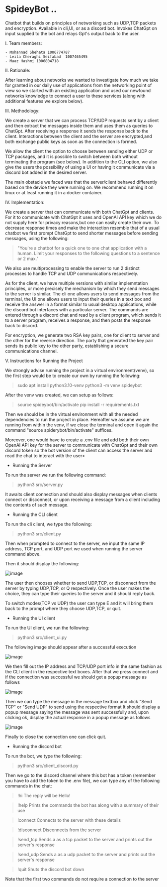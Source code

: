 # SpideyBot ..
Chatbot that builds on principles of networking such as UDP,TCP packets and encryption. Available in cli,UI, or as a discord bot.
Invokes ChatGpt on input supplied to the bot and relays Gpt's output back to the user.

I. Team members:

	- Mohannad Shehata 1006774787
	- Leila Cheraghi Seifabad  1007465495
 	- Maaz Hashmi 1006804718

II. Rationale:

After learning about networks we wanted to investigate how much we take for granted in our daily use of applications 
from the networking point of view so we started with an existing application and used our newfound networks 
knowledge to connect a user to these services (along with additional features we explore below).

III. Methodology:

We create a server that we can process TCP/UDP requests sent by a client and then extract the messages inside them
and uses them as queries to ChatGpt. After receiving a response it sends the response back to the client. Interactions
between the client and the server are encrypted,and both exchange public keys as soon as the connection is formed.

We allow the client the option to choose between sending either UDP or TCP packages, and it is possible to switch between
both without terminating the program (see below). In addition to the CLI option, we also give the users the possibility of 
using a UI or having it communicate via a discord bot added in the desired server.

The main obstacle we faced was that the server/client behaved differently based on the device they were running on. 
We recommend running it on linux or at least running it in a docker container.

IV. Implementation:

We create a server that can communicate with both ChatGpt and clients. For it to communicate with ChatGpt it uses 
and OpenAI API key which we do not supply here for privacy reasons,but one can easily create their own. To decrease response times 
and make the interaction resemble that of a usual chatbot we first prompt ChatGpt to send shorter messages before sending messages, using
the following:

> "You're a chatbot for a quick one to one chat application with a human. Limit your responses to the following questions to a sentence or 2 max."

We also use multiprocessing to enable the server to run 2 distinct processes to handle TCP and UDP communications respectively.

As for the client, we have multiple versions with similar implemntation principles, or more precisely the mechanism by which they send messages
to the server is similar. The cli one allows users to send messages from the terminal, the UI one allows users to input their queries in a text box
and receive the answer in a format similar to usual desktop applications, while the discord bot interfaces with a particular server. The commands
are entered through a discord chat and read by a client program, which sends it to a server program, receives a response, and then posts the response
back to discord.

For encryption, we generate two RSA key pairs, one for client to server and the other for the reverse direction. The 
party that generated the key pair sends its public key to the other party, establishing a secure communications channel.

V. Instructions for Running the Project 

We strongly advise running the project in a virtual environment(venv), so the first step would be to create our own by running the following:

> sudo apt install python3.10-venv
> python3 -m venv spideybot

After the venv was created, we can setup as follows:

> source spideybot/bin/activate
> pip install -r requirements.txt

Then we should be in the virtual environment with all the needed dependencies to run the project in place. Hereafter we assume
we are running from within the venv, if we close the terminal and open it again the command "source spiderybot/bin/activate" suffices.

Moreover, one would have to create a .env file and add both their own OpenAI API key for the server to communicate with ChatGpt
and their own discord token so the bot version of the client can access the server and read the chat to interact with the user>

- Running the Server

To run the server we run the following command:
> python3 src/server.py <IP> <TCP port> <UDP port>

It awaits client connection and should also display messages when clients connect or disconnect, or upon receiving a message
from a client including the contents of such message.

- Running the CLI client

To run the cli client, we type the following:
> python3 src/client.py

Then when prompted to connect to the server, we input the same IP address, TCP port, and UDP port we used when running the server command above.

Then it should display the following:

![image](https://github.com/LeilaChr/SpideyBot/assets/88001942/0d980be3-127b-4f83-9ed9-fcdea4f84d06)

The user then chooses whether to send UDP,TCP, or disconnect from the server by typing UDP,TCP, or Q respectively. Once the user makes the choice,
they can type their queries to the server and it should reply back.

To switch modes(TCP vs UDP) the user can type E and it will bring them back to the prompt where they choose UDP,TCP, or quit.

- Running the UI client 

To run the UI client, we run the following:
> python3 src/client_ui.py

The following image should appear after a successful execution

![image](https://github.com/LeilaChr/SpideyBot/assets/88001942/d3f9292d-692c-4146-9b88-df2de5fb2c61)

We then fill out the IP address and TCP/UDP port info in the same fashion as the CLI client in the respective text boxes.
After that we press connect and if the connection was successful we should get a popup message as follows

![image](https://github.com/LeilaChr/SpideyBot/assets/88001942/f0af2743-7346-4f0b-87c2-654704a237f0)

Then we can type the message in the message textbox and click "Send TCP" or "Send UDP" to send using the respective format
It should display a popup message saying the message was sent successfully and, upon clicking ok, display the actual
response in a popup message as follows

![image](https://github.com/LeilaChr/SpideyBot/assets/88001942/4253a026-ac95-492a-a085-715c8af4bc85)

Finally to close the connection one can click quit.

- Running the discord bot

To run the bot, we type the following:
> python3 src/client_discord.py
  
Then we go to the discord channel where this bot has a token (remember you have to add the token to the .env file), we can type any of the following commands in the chat:

> !hi
The reply will be Hello!

> !help
Prints the commands the bot has along with a summary of their use

> !connect <IP> <TCP port> <UDP port>
Connects to the server with these details

> !disconnect
Disconnects from the server

> !send_tcp <message>
Sends a <message> as a tcp packet to the server and prints out the server's response

> !send_udp <message>
Sends a <message> as a udp packet to the server and prints out the server's response

> !quit 
Shuts the discord bot down

Note that the first two commands do not require a connection to the server


